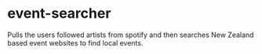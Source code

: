 # event-searcher
Pulls the users followed artists from spotify and then searches New Zealand based event websites to find local events.
